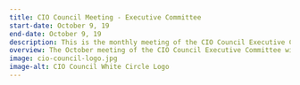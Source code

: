 ```yaml
---
title: CIO Council Meeting - Executive Committee
start-date: October 9, 19
end-date: October 9, 19
description: This is the monthly meeting of the CIO Council Executive Committee only.
overview: The October meeting of the CIO Council Executive Committee will be held from 3-430pm at GSA Headquarters at 1800 F St. NW, Washington, DC.
image: cio-council-logo.jpg
image-alt: CIO Council White Circle Logo
---
```

